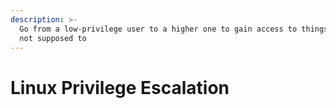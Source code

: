 ```yaml
---
description: >-
  Go from a low-privilege user to a higher one to gain access to things you're
  not supposed to
---
```


# Linux Privilege Escalation

